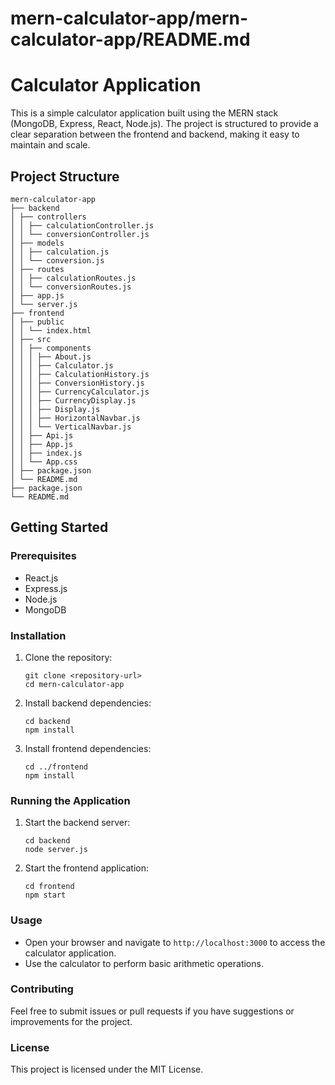 # mern-calculator-app/mern-calculator-app/README.md

# Calculator Application

This is a simple calculator application built using the MERN stack (MongoDB, Express, React, Node.js). The project is structured to provide a clear separation between the frontend and backend, making it easy to maintain and scale.

## Project Structure

```
mern-calculator-app
├── backend
│ ├── controllers
│ │ ├── calculationController.js
│ │ └── conversionController.js
│ ├── models
│ │ ├── calculation.js
│ │ └── conversion.js
│ ├── routes
│ │ ├── calculationRoutes.js
│ │ └── conversionRoutes.js
│ ├── app.js
│ └── server.js
├── frontend
│ ├── public
│ │ └── index.html
│ ├── src
│ │ ├── components
│ │ │ ├── About.js
│ │ │ ├── Calculator.js
│ │ │ ├── CalculationHistory.js
│ │ │ ├── ConversionHistory.js
│ │ │ ├── CurrencyCalculator.js
│ │ │ ├── CurrencyDisplay.js
│ │ │ ├── Display.js
│ │ │ ├── HorizontalNavbar.js
│ │ │ └── VerticalNavbar.js
│ │ ├── Api.js
│ │ ├── App.js
│ │ ├── index.js
│ │ └── App.css
│ ├── package.json
│ └── README.md
├── package.json
└── README.md
```

## Getting Started

### Prerequisites

- React.js
- Express.js
- Node.js
- MongoDB

### Installation

1. Clone the repository:
   ```
   git clone <repository-url>
   cd mern-calculator-app
   ```

2. Install backend dependencies:
   ```
   cd backend
   npm install
   ```

3. Install frontend dependencies:
   ```
   cd ../frontend
   npm install
   ```

### Running the Application

1. Start the backend server:
   ```
   cd backend
   node server.js
   ```

2. Start the frontend application:
   ```
   cd frontend
   npm start
   ```

### Usage

- Open your browser and navigate to `http://localhost:3000` to access the calculator application.
- Use the calculator to perform basic arithmetic operations.

### Contributing

Feel free to submit issues or pull requests if you have suggestions or improvements for the project.

### License

This project is licensed under the MIT License.
